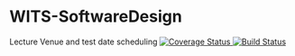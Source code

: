 # WITS-SoftwareDesign
Lecture Venue and test date scheduling
<a href='https://coveralls.io/github/MS35/WITS-SoftwareDesign?branch=master'>
<img src='https://coveralls.io/repos/github/MS35/WITS-SoftwareDesign/badge.svg?branch=master' alt='Coverage Status' />
</a>
[![Build Status](https://travis-ci.org/MS35/WITS-SoftwareDesign.svg?branch=master)](https://travis-ci.org/MS35/WITS-SoftwareDesign)
